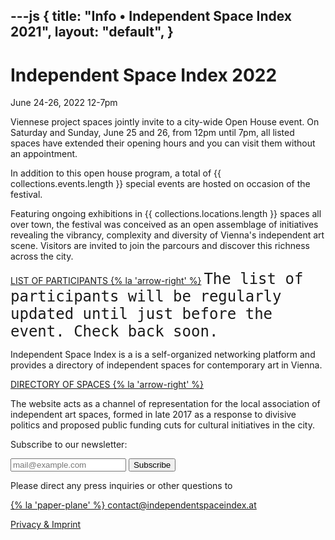 ---js
{
  title: "Info • Independent Space Index 2021",
  layout: "default",
}
---

# Independent Space Index 2022
June 24-26, 2022
12-7pm

Viennese project spaces jointly invite to a city-wide Open House event. On Saturday and Sunday, June 25 and 26, from 12pm until 7pm, all listed spaces have extended their opening hours and you can visit them without an appointment.

In addition to this open house program, a total of {{ collections.events.length }} special events are hosted on occasion of the festival.

Featuring ongoing exhibitions in {{ collections.locations.length }} spaces all over town, the festival was conceived as an open assemblage of initiatives revealing the vibrancy, complexity and diversity of Vienna's independent art scene. Visitors are invited to join the parcours and discover this richness across the city. 

[LIST OF PARTICIPANTS {% la 'arrow-right' %}](/list)
<span style="font-family: monospace; font-size: 1.5rem">The list of participants will be regularly updated until just before the event. Check back soon.</span>

Independent Space Index is a is a self-organized networking platform and provides a directory of independent spaces for contemporary art in Vienna.

[DIRECTORY OF SPACES {% la 'arrow-right' %}](https://independentspaceindex.at)

The website acts as a channel of representation for the local association of independent art spaces, formed in late 2017 as a response to divisive politics and proposed public funding cuts for cultural initiatives in the city.

Subscribe to our newsletter:
<div class="signup-form-container">
    <form id="signup-form" class="signup-form" action="https://independentspaceindex.us3.list-manage.com/subscribe/post?u=0374c316ca0bed48cd24b414d&amp;id=c15dfe900b&amp;c=callback" method="post" target="_blank">
        <div id="js-form-inputs" class="inputs">
            <input class="c-form__input c-button" type="email" name="EMAIL" id="mce-EMAIL" value="" placeholder="mail@example.com" required>
            <button type="submit" name="subscribe" id="mc-embedded-subscribe" class="c-form__input c-button">
                Subscribe
            </button>
        </div>
    
<div style="position: absolute; left: -5000px;" aria-hidden="true"><input type="text" id="js-validate-robot" name="b_8d7d053576f22631489f1987e_32c3d6d6cf" tabindex="-1" value=""></div>
    
<p id="js-subscribe-response"></p>
</form>
</div>

Please direct any press inquiries or other questions to

[{% la 'paper-plane' %} contact@independentspaceindex.at](mailto:contact@independentspaceindex.at)

[Privacy & Imprint](https://independentspaceindex.at/imprint)